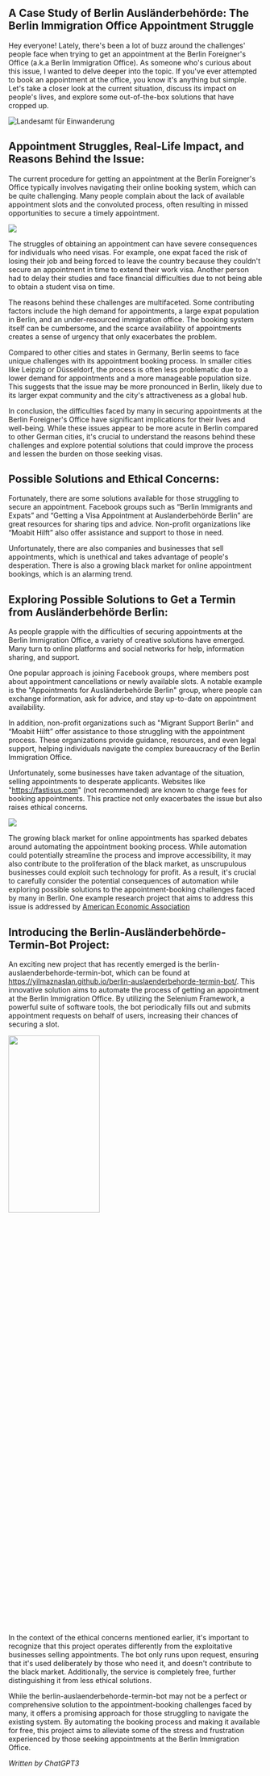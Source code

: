 ## A Case Study of Berlin Ausländerbehörde: The Berlin Immigration Office Appointment Struggle

Hey everyone! Lately, there's been a lot of buzz around the challenges' people face when trying to get an appointment at
the Berlin Foreigner's Office (a.k.a Berlin Immigration Office). As someone who's curious about this issue, I wanted to
delve deeper into the topic. If you've ever attempted to book an appointment at the office, you know it's anything but
simple. Let's take a closer look at the current situation, discuss its impact on people's lives, and explore some
out-of-the-box solutions that have cropped up.

<img alt="Landesamt für Einwanderung" src="https://img.morgenpost.de/img/berlin/crop231049140/0517806189-w1200-cv4_3-q85/73aea586-33f0-11eb-9dfa-54644045f84a.jpg" title="Landesamt für Einwanderung"/>

## Appointment Struggles, Real-Life Impact, and Reasons Behind the Issue:

The current procedure for getting an appointment at the Berlin Foreigner's Office typically involves navigating their
online booking system, which can be quite challenging. Many people complain about the lack of available appointment
slots and the convoluted process, often resulting in missed opportunities to secure a timely appointment.

<img src="https://www.tagesspiegel.de/berlin/images/terminvereinbarung-online-burgeramt-bezirksamt-berlin-aufgenommen-am-27-september-2019foto-kitty-kleist-heinrich/alternates/BASE_21_9_W1000/terminvereinbarung-online-buergeramt-bezirksamt-berlin-aufgenommen-am-27-september-2019foto-kitty-kleist-heinrich.jpeg"/>


The struggles of obtaining an appointment can have severe consequences for individuals who need visas. For example, one
expat faced the risk of losing their job and being forced to leave the country because they couldn't secure an
appointment in time to extend their work visa. Another person had to delay their studies and face financial difficulties
due to not being able to obtain a student visa on time.

The reasons behind these challenges are multifaceted. Some contributing factors include the high demand for
appointments, a large expat population in Berlin, and an under-resourced immigration office. The booking system itself
can be cumbersome, and the scarce availability of appointments creates a sense of urgency that only exacerbates the
problem.

Compared to other cities and states in Germany, Berlin seems to face unique challenges with its appointment booking
process. In smaller cities like Leipzig or Düsseldorf, the process is often less problematic due to a lower demand for
appointments and a more manageable population size. This suggests that the issue may be more pronounced in Berlin,
likely due to its larger expat community and the city's attractiveness as a global hub.

In conclusion, the difficulties faced by many in securing appointments at the Berlin Foreigner's Office have significant
implications for their lives and well-being. While these issues appear to be more acute in Berlin compared to other
German cities, it's crucial to understand the reasons behind these challenges and explore potential solutions that could
improve the process and lessen the burden on those seeking visas.

## Possible Solutions and Ethical Concerns:

Fortunately, there are some solutions available for those struggling to secure an appointment. Facebook groups such as
“Berlin Immigrants and Expats” and “Getting a Visa Appointment at Auslanderbehörde Berlin” are great resources for
sharing tips and advice. Non-profit organizations like “Moabit Hilft” also offer assistance and support to those in
need.

Unfortunately, there are also companies and businesses that sell appointments, which is unethical and takes advantage of
people's desperation. There is also a growing black market for online appointment bookings, which is an alarming trend.

## Exploring Possible Solutions to Get a Termin from Ausländerbehörde Berlin:

As people grapple with the difficulties of securing appointments at the Berlin Immigration Office, a variety of creative
solutions have emerged. Many turn to online platforms and social networks for help, information sharing, and support.

One popular approach is joining Facebook groups, where members post about appointment cancellations or newly available
slots. A notable example is the "Appointments for Ausländerbehörde Berlin" group, where people can exchange information,
ask for advice, and stay up-to-date on appointment availability.

In addition, non-profit organizations such as "Migrant Support Berlin" and “Moabit Hilft” offer assistance to those
struggling with the appointment process. These organizations provide guidance, resources, and even legal support,
helping individuals
navigate the complex bureaucracy of the Berlin Immigration Office.

Unfortunately, some businesses have taken advantage of the situation, selling appointments to desperate applicants.
Websites like "https://fastisus.com" (not recommended) are known to charge fees for booking appointments. This
practice not only exacerbates the issue but also raises ethical concerns.

<img src="https://www.fatbit.com/fab/wp-content/uploads/2017/12/Online-Appointment-Booking-Business.png">

The growing black market for online appointments has sparked debates around automating the appointment booking process.
While automation could potentially streamline the process and improve accessibility, it may also contribute to the
proliferation of the black market, as unscrupulous businesses could exploit such technology for profit. As a result,
it's crucial to carefully consider the potential consequences of automation while exploring possible solutions to the
appointment-booking challenges faced by many in Berlin. One example research project that aims to address this issue
is addressed by [American Economic Association](https://www.aeaweb.org/articles?id=10.1257/aer.20191204)

## Introducing the Berlin-Ausländerbehörde-Termin-Bot Project:

An exciting new project that has recently emerged is the berlin-auslaenderbehorde-termin-bot, which can be found
at https://yilmaznaslan.github.io/berlin-auslaenderbehorde-termin-bot/. This innovative solution aims to automate the
process of getting an appointment at the Berlin Immigration Office. By utilizing the Selenium Framework, a powerful
suite of software tools, the bot periodically fills out and submits appointment requests on behalf of users, increasing
their chances of securing a slot.

<img src="https://raw.githubusercontent.com/yilmaznaslan/berlin-auslaenderbehorde-termin-bot/gh_pages/doc/form.gif"  width="60%" height="30%">

In the context of the ethical concerns mentioned earlier, it's important to recognize that this project operates
differently from the exploitative businesses selling appointments. The bot only runs upon request, ensuring that it's
used deliberately by those who need it, and doesn't contribute to the black market. Additionally, the service is
completely free, further distinguishing it from less ethical solutions.

While the berlin-auslaenderbehorde-termin-bot may not be a perfect or comprehensive solution to the appointment-booking
challenges faced by many, it offers a promising approach for those struggling to navigate the existing system. By
automating the booking process and making it available for free, this project aims to alleviate some of the stress and
frustration experienced by those seeking appointments at the Berlin Immigration Office.

_Written by ChatGPT3_